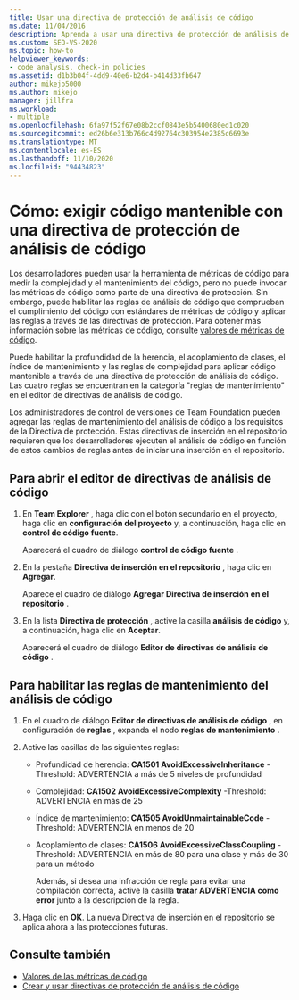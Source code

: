 ```yaml
---
title: Usar una directiva de protección de análisis de código
ms.date: 11/04/2016
description: Aprenda a usar una directiva de protección de análisis de código para comprobar que el código cumple con la herencia, el acoplamiento de clases, la facilidad de mantenimiento y los estándares de complejidad.
ms.custom: SEO-VS-2020
ms.topic: how-to
helpviewer_keywords:
- code analysis, check-in policies
ms.assetid: d1b3b04f-4dd9-40e6-b2d4-b414d33fb647
author: mikejo5000
ms.author: mikejo
manager: jillfra
ms.workload:
- multiple
ms.openlocfilehash: 6fa97f52f67e08b2ccf0843e5b5400680ed1c020
ms.sourcegitcommit: ed26b6e313b766c4d92764c303954e2385c6693e
ms.translationtype: MT
ms.contentlocale: es-ES
ms.lasthandoff: 11/10/2020
ms.locfileid: "94434823"
---
```

# <a name="how-to-enforce-maintainable-code-with-a-code-analysis-check-in-policy"></a>Cómo: exigir código mantenible con una directiva de protección de análisis de código

Los desarrolladores pueden usar la herramienta de métricas de código para medir la complejidad y el mantenimiento del código, pero no puede invocar las métricas de código como parte de una directiva de protección. Sin embargo, puede habilitar las reglas de análisis de código que comprueban el cumplimiento del código con estándares de métricas de código y aplicar las reglas a través de las directivas de protección. Para obtener más información sobre las métricas de código, consulte [valores de métricas de código](../code-quality/code-metrics-values.md).

Puede habilitar la profundidad de la herencia, el acoplamiento de clases, el índice de mantenimiento y las reglas de complejidad para aplicar código mantenible a través de una directiva de protección de análisis de código. Las cuatro reglas se encuentran en la categoría "reglas de mantenimiento" en el editor de directivas de análisis de código.

Los administradores de control de versiones de Team Foundation pueden agregar las reglas de mantenimiento del análisis de código a los requisitos de la Directiva de protección. Estas directivas de inserción en el repositorio requieren que los desarrolladores ejecuten el análisis de código en función de estos cambios de reglas antes de iniciar una inserción en el repositorio.

## <a name="to-open-the-code-analysis-policy-editor"></a>Para abrir el editor de directivas de análisis de código

1. En **Team Explorer** , haga clic con el botón secundario en el proyecto, haga clic en **configuración del proyecto** y, a continuación, haga clic en **control de código fuente**.

     Aparecerá el cuadro de diálogo **control de código fuente** .

2. En la pestaña **Directiva de inserción en el repositorio** , haga clic en **Agregar**.

     Aparece el cuadro de diálogo **Agregar Directiva de inserción en el repositorio** .

3. En la lista **Directiva de protección** , active la casilla **análisis de código** y, a continuación, haga clic en **Aceptar**.

     Aparecerá el cuadro de diálogo **Editor de directivas de análisis de código** .

## <a name="to-enable-code-analysis-maintainability-rules"></a>Para habilitar las reglas de mantenimiento del análisis de código

1. En el cuadro de diálogo **Editor de directivas de análisis de código** , en configuración de **reglas** , expanda el nodo **reglas de mantenimiento** .

2. Active las casillas de las siguientes reglas:

   - Profundidad de herencia: **CA1501 AvoidExcessiveInheritance** -Threshold: ADVERTENCIA a más de 5 niveles de profundidad

   - Complejidad: **CA1502 AvoidExcessiveComplexity** -Threshold: ADVERTENCIA en más de 25

   - Índice de mantenimiento: **CA1505 AvoidUnmaintainableCode** -Threshold: ADVERTENCIA en menos de 20

   - Acoplamiento de clases: **CA1506 AvoidExcessiveClassCoupling** -Threshold: ADVERTENCIA en más de 80 para una clase y más de 30 para un método

     Además, si desea una infracción de regla para evitar una compilación correcta, active la casilla **tratar ADVERTENCIA como error** junto a la descripción de la regla.

3. Haga clic en **OK**. La nueva Directiva de inserción en el repositorio se aplica ahora a las protecciones futuras.

## <a name="see-also"></a>Consulte también

- [Valores de las métricas de código](../code-quality/code-metrics-values.md)
- [Crear y usar directivas de protección de análisis de código](../code-quality/how-to-create-or-update-standard-code-analysis-check-in-policies.md)
